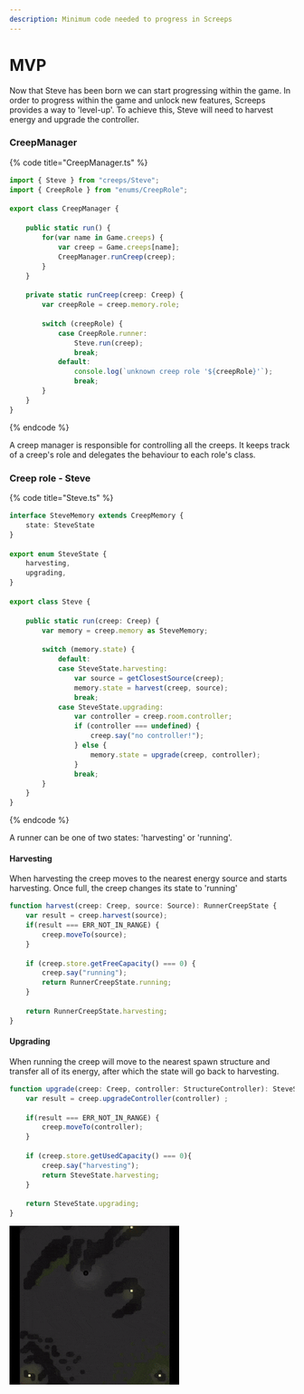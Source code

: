 ```yaml
---
description: Minimum code needed to progress in Screeps
---
```


# MVP

Now that Steve has been born we can start progressing within the game. In order to progress within the game and unlock new features, Screeps provides a way to 'level-up'. To achieve this, Steve will need to harvest energy and upgrade the controller.

### CreepManager

{% code title="CreepManager.ts" %}
```typescript
import { Steve } from "creeps/Steve";
import { CreepRole } from "enums/CreepRole";

export class CreepManager {

    public static run() {
        for(var name in Game.creeps) {
            var creep = Game.creeps[name];
            CreepManager.runCreep(creep);
        }
    }

    private static runCreep(creep: Creep) {
        var creepRole = creep.memory.role;

        switch (creepRole) {
            case CreepRole.runner:
                Steve.run(creep);
                break;
            default:
                console.log(`unknown creep role '${creepRole}'`);
                break;
        }
    }
}

```
{% endcode %}

A creep manager is responsible for controlling all the creeps. It keeps track of a creep's role and delegates the behaviour to each role's class.

### Creep role - Steve

{% code title="Steve.ts" %}
```typescript
interface SteveMemory extends CreepMemory {
    state: SteveState
}

export enum SteveState {
    harvesting,
    upgrading,
}

export class Steve {

    public static run(creep: Creep) {
        var memory = creep.memory as SteveMemory;

        switch (memory.state) {
            default:
            case SteveState.harvesting:
                var source = getClosestSource(creep);
                memory.state = harvest(creep, source);
                break;
            case SteveState.upgrading:
                var controller = creep.room.controller;
                if (controller === undefined) {
                    creep.say("no controller!");
                } else {
                    memory.state = upgrade(creep, controller);
                }
                break;
        }
    }
}
```
{% endcode %}

A runner can be one of two states: 'harvesting' or 'running'. 

#### Harvesting

When harvesting the creep moves to the nearest energy source and starts harvesting. Once full, the creep changes its state to 'running'

```typescript
function harvest(creep: Creep, source: Source): RunnerCreepState {
    var result = creep.harvest(source);
    if(result === ERR_NOT_IN_RANGE) {
        creep.moveTo(source);
    }

    if (creep.store.getFreeCapacity() === 0) {
        creep.say("running");
        return RunnerCreepState.running;
    }

    return RunnerCreepState.harvesting;
}
```

#### Upgrading

When running the creep will move to the nearest spawn structure and transfer all of its energy, after which the state will go back to harvesting.

```typescript
function upgrade(creep: Creep, controller: StructureController): SteveState {
    var result = creep.upgradeController(controller) ;

    if(result === ERR_NOT_IN_RANGE) {
        creep.moveTo(controller);
    }

    if (creep.store.getUsedCapacity() === 0){
        creep.say("harvesting");
        return SteveState.harvesting;
    }

    return SteveState.upgrading;
}
```

![Steve harvesting and upgrading](../.gitbook/assets/mvp.gif)

